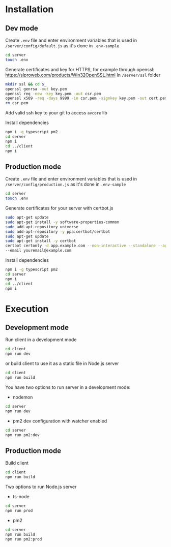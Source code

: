 # Installation
## Dev mode
Create `.env` file and enter environment variables that is used in `/server/config/default.js` as it's done in `.env-sample` 
```bash
cd server
touch .env
```

Generate certificates and key for HTTPS, for example through openssl: https://slproweb.com/products/Win32OpenSSL.html
In `/server/ssl` folder
```bash
mkdir ssl && cd $_
openssl genrsa -out key.pem
openssl req -new -key key.pem -out csr.pem
openssl x509 -req -days 9999 -in csr.pem -signkey key.pem -out cert.pem
rm csr.pem
```

Add valid ssh key to your git to access `avcore` lib

Install dependencies
```bash
npm i -g typescript pm2
cd server
npm i
cd ../client
npm i
```
## Production mode
Create `.env` file and enter environment variables that is used in `/server/config/production.js` as it's done in `.env-sample` 
```bash
cd server
touch .env
```

Generate certificates for your server with certbot.js
```bash
sudo apt-get update
sudo apt-get install -y software-properties-common
sudo add-apt-repository universe
sudo add-apt-repository -y ppa:certbot/certbot
sudo apt-get update
sudo apt-get install -y certbot
certbot certonly -d app.example.com --non-interactive --standalone --agree-tos \
--email youremail@example.com
```

Install dependencies
```bash
npm i -g typescript pm2
cd server
npm i
cd ../client
npm i
```

# Execution
## Development mode
Run client in a development mode
```bash
cd client
npm run dev
```
or build client to use it as a static file in Node.js server
```bash
cd client
npm run build
```
You have two options to run server in a development mode: 
- nodemon
```bash
cd server
npm run dev
```
- pm2 dev configuration with watcher enabled
```bash
cd server
npm run pm2:dev
```
## Production mode
Build client
```bash
cd client
npm run build
```
Two options to run Node.js server
- ts-node
```bash
cd server
npm run prod
```
- pm2
```bash
cd server
npm run build
npm run pm2:prod
```







